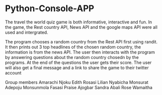 # Python-Console-APP
The travel the world quiz game is both informative, interactive and fun. 
In the game, the Rest country API, News API and the google maps API were all used and intergrated.

The program chooses a random country from the Rest API first using randit.
It then prints out 3 top headlines of the chosen random country, the information is from the news API.
The user then interacts with the program by answering questions about the random country chosedn by the programs.
At the end of the questions the user gets their score.
The user will also get a final message and a link to share the game to their twitter account

Group members
Amarachi Njoku
Edith Rosasi
Lilian Nyabicha
Monsurat Adepoju
Monsunmola Fasasi
Praise Ajogbar
Sandra Abali
Rose Wamaitha

